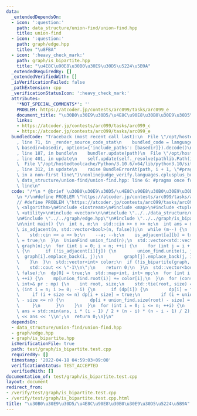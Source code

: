 ```yaml
---
data:
  _extendedDependsOn:
  - icon: ':question:'
    path: data_structure/union-find/union-find.hpp
    title: union-find
  - icon: ':question:'
    path: graph/edge.hpp
    title: "\u8FBA"
  - icon: ':heavy_check_mark:'
    path: graph/is_bipartite.hpp
    title: "\u4E8C\u90E8\u30B0\u30E9\u30D5\u5224\u5B9A"
  _extendedRequiredBy: []
  _extendedVerifiedWith: []
  _isVerificationFailed: false
  _pathExtension: cpp
  _verificationStatusIcon: ':heavy_check_mark:'
  attributes:
    '*NOT_SPECIAL_COMMENTS*': ''
    PROBLEM: https://atcoder.jp/contests/arc099/tasks/arc099_e
    document_title: "\u30B0\u30E9\u30D5/\u4E8C\u90E8\u30B0\u30E9\u30D5\u5224\u5B9A"
    links:
    - https://atcoder.jp/contests/arc099/tasks/arc099_c
    - https://atcoder.jp/contests/arc099/tasks/arc099_e
  bundledCode: "Traceback (most recent call last):\n  File \"/opt/hostedtoolcache/Python/3.10.6/x64/lib/python3.10/site-packages/onlinejudge_verify/documentation/build.py\"\
    , line 71, in _render_source_code_stat\n    bundled_code = language.bundle(stat.path,\
    \ basedir=basedir, options={'include_paths': [basedir]}).decode()\n  File \"/opt/hostedtoolcache/Python/3.10.6/x64/lib/python3.10/site-packages/onlinejudge_verify/languages/cplusplus.py\"\
    , line 187, in bundle\n    bundler.update(path)\n  File \"/opt/hostedtoolcache/Python/3.10.6/x64/lib/python3.10/site-packages/onlinejudge_verify/languages/cplusplus_bundle.py\"\
    , line 401, in update\n    self.update(self._resolve(pathlib.Path(included), included_from=path))\n\
    \  File \"/opt/hostedtoolcache/Python/3.10.6/x64/lib/python3.10/site-packages/onlinejudge_verify/languages/cplusplus_bundle.py\"\
    , line 312, in update\n    raise BundleErrorAt(path, i + 1, \"#pragma once found\
    \ in a non-first line\")\nonlinejudge_verify.languages.cplusplus_bundle.BundleErrorAt:\
    \ data_structure/union-find/union-find.hpp: line 6: #pragma once found in a non-first\
    \ line\n"
  code: "/*\n * @brief \u30B0\u30E9\u30D5/\u4E8C\u90E8\u30B0\u30E9\u30D5\u5224\u5B9A\
    \n */\n#define PROBLEM \"https://atcoder.jp/contests/arc099/tasks/arc099_e\"\n\
    // #define PROBLEM \"https://atcoder.jp/contests/arc099/tasks/arc099_c\"\n\n#include\
    \ <algorithm>\n#include <iostream>\n#include <map>\n#include <tuple>\n#include\
    \ <utility>\n#include <vector>\n\n#include \"../../data_structure/union-find/union-find.hpp\"\
    \n#include \"../../graph/edge.hpp\"\n#include \"../../graph/is_bipartite.hpp\"\
    \n\nint main() {\n  int n, m;\n  std::cin >> n >> m;\n  int ans = m;\n  std::vector<std::vector<bool>>\
    \ is_adjacent(n, std::vector<bool>(n, false));\n  while (m--) {\n    int a, b;\n\
    \    std::cin >> a >> b;\n    --a; --b;\n    is_adjacent[a][b] = true;\n    is_adjacent[b][a]\
    \ = true;\n  }\n  UnionFind union_find(n);\n  std::vector<std::vector<Edge<bool>>>\
    \ graph(n);\n  for (int i = 0; i < n; ++i) {\n    for (int j = i + 1; j < n; ++j)\
    \ {\n      if (!is_adjacent[i][j]) {\n        union_find.unite(i, j);\n      \
    \  graph[i].emplace_back(i, j);\n        graph[j].emplace_back(j, i);\n      }\n\
    \    }\n  }\n  std::vector<int> color;\n  if (!is_bipartite(graph, &color)) {\n\
    \    std::cout << \"-1\\n\";\n    return 0;\n  }\n  std::vector<bool> dp(n + 1,\
    \ false);\n  dp[0] = true;\n  std::map<int, int> mp;\n  for (int i = 0; i < n;\
    \ ++i) {\n    mp[union_find.root(i)] += color[i];\n  }\n  for (const std::pair<int,\
    \ int>& pr : mp) {\n    int root, size;\n    std::tie(root, size) = pr;\n    for\
    \ (int i = n; i >= 0; --i) {\n      if (dp[i]) {\n        dp[i] = false;\n   \
    \     if (i + size <= n) dp[i + size] = true;\n        if (i + union_find.size(root)\
    \ - size <= n) {\n          dp[i + union_find.size(root) - size] = true;\n   \
    \     }\n      }\n    }\n  }\n  for (int i = 0; i <= n; ++i) {\n    if (dp[i])\
    \ ans = std::min(ans, i * (i - 1) / 2 + (n - i) * (n - i - 1) / 2);\n  }\n  std::cout\
    \ << ans << '\\n';\n  return 0;\n}\n"
  dependsOn:
  - data_structure/union-find/union-find.hpp
  - graph/edge.hpp
  - graph/is_bipartite.hpp
  isVerificationFile: true
  path: test/graph/is_bipartite.test.cpp
  requiredBy: []
  timestamp: '2022-04-18 04:59:03+09:00'
  verificationStatus: TEST_ACCEPTED
  verifiedWith: []
documentation_of: test/graph/is_bipartite.test.cpp
layout: document
redirect_from:
- /verify/test/graph/is_bipartite.test.cpp
- /verify/test/graph/is_bipartite.test.cpp.html
title: "\u30B0\u30E9\u30D5/\u4E8C\u90E8\u30B0\u30E9\u30D5\u5224\u5B9A"
---
```

